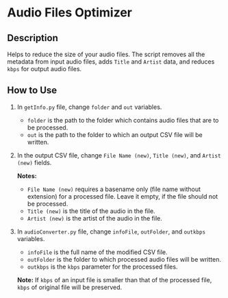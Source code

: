 # Audio Files Optimizer

## Description

Helps to reduce the size of your audio files. The script removes all the metadata from input audio files, adds `Title` and `Artist` data, and reduces `kbps` for output audio files.

## How to Use

1. In `getInfo.py` file, change `folder` and `out` variables.
   - `folder` is the path to the folder which contains audio files that are to be processed.
   - `out` is the path to the folder to which an output CSV file will be written.

2. In the output CSV file, change `File Name (new)`,	`Title (new)`, and	`Artist (new)` fields.

   **Notes:**
   - `File Name (new)` requires a basename only (file name without extension) for a processed file. Leave it empty, if the file should not be processed.
   - `Title (new)` is the title of the audio in the file.
   - `Artist (new)` is the artist of the audio in the file.

3. In `audioConverter.py` file, change `infoFile`, `outFolder`, and `outkbps` variables.
   - `infoFile` is the full name of the modified CSV file.
   - `outFolder` is the folder to which processed audio files will be written.
   - `outkbps` is the `kbps` parameter for the processed files.

   **Note:** If `kbps` of an input file is smaller than that of the processed file, `kbps` of original file will be preserved.
